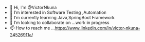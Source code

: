 - 👋 Hi, I’m @VictorNkuna
- 👀 I’m interested in Software Testing ,Automation
- 🌱 I’m currently learning Java,SpringBoot Framework
- 💞️ I’m looking to collaborate on ...work in progress
- 📫 How to reach me ...https://www.linkedin.com/in/victor-nkuna-24526911a/

<!---
VictorNkuna/VictorNkuna is a ✨ special ✨ repository because its `README.md` (this file) appears on your GitHub profile.
You can click the Preview link to take a look at your changes.
--->
